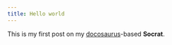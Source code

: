 ```yaml
---
title: Hello world 
---
```


This is my first post on my [docosaurus](https://docusaurus.io)-based  **Socrat**.